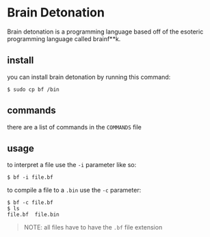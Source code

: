 # Brain Detonation

Brain detonation is a programming language based off of the esoteric programming
language called brainf**k.

## install
you can install brain detonation
by running this command:
```
$ sudo cp bf /bin
```

## commands

there are a list of commands in the ```COMMANDS``` file

## usage

to interpret a file use the `-i` parameter like so:

```
$ bf -i file.bf
```

to compile a file to a `.bin` use the `-c` parameter:

```
$ bf -c file.bf
$ ls
file.bf  file.bin
```

> NOTE: all files have to have the `.bf` file extension
